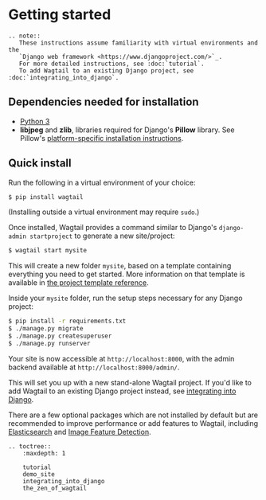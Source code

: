 Getting started
===============

```eval_rst
.. note::
   These instructions assume familiarity with virtual environments and the
   `Django web framework <https://www.djangoproject.com/>`_.
   For more detailed instructions, see :doc:`tutorial`.
   To add Wagtail to an existing Django project, see :doc:`integrating_into_django`.
```

Dependencies needed for installation
------------------------------------

- [Python 3](https://www.python.org/downloads/)
- **libjpeg** and **zlib**, libraries required for Django's **Pillow** library.
  See Pillow's [platform-specific installation instructions](https://pillow.readthedocs.org/en/latest/installation.html#external-libraries).


Quick install
-------------

Run the following in a virtual environment of your choice:

```sh
$ pip install wagtail
```

(Installing outside a virtual environment may require `sudo`.)

Once installed, Wagtail provides a command similar to Django's `django-admin startproject` to generate a new site/project:

```sh
$ wagtail start mysite
```

This will create a new folder `mysite`, based on a template containing everything you need to get started.
More information on that template is available in
[the project template reference](/reference/project_template).

Inside your `mysite` folder, run the setup steps necessary for any Django project:

```sh
$ pip install -r requirements.txt
$ ./manage.py migrate
$ ./manage.py createsuperuser
$ ./manage.py runserver
```

Your site is now accessible at `http://localhost:8000`, with the admin backend available at `http://localhost:8000/admin/`.

This will set you up with a new stand-alone Wagtail project.
If you'd like to add Wagtail to an existing Django project instead, see [integrating into Django](integrating_into_django).

There are a few optional packages which are not installed by default but are recommended to improve performance or add features to Wagtail, including [Elasticsearch](advanced_topics/performance:search) and [Image Feature Detection](/advanced_topics/images/feature_detection).

```eval_rst
.. toctree::
    :maxdepth: 1

    tutorial
    demo_site
    integrating_into_django
    the_zen_of_wagtail
```